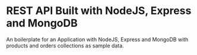 # REST API Built with NodeJS, Express and MongoDB
An boilerplate for an Application with NodeJS, Express and MongoDB with products and orders collections as sample data.
